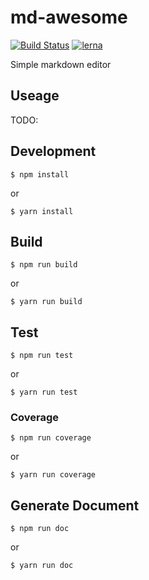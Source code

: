 # md-awesome

[![Build Status](https://travis-ci.org/kitaro-tn/md-awesome.svg?branch=master)](https://travis-ci.org/kitaro-tn/md-awesome)
[![lerna](https://img.shields.io/badge/maintained%20with-lerna-cc00ff.svg)](https://lerna.js.org/)

Simple markdown editor

## Useage

TODO:

## Development

```
$ npm install
```

or

```
$ yarn install
```

## Build

```
$ npm run build
```

or


```
$ yarn run build
```

## Test

```
$ npm run test
```

or

```
$ yarn run test
```

### Coverage

```
$ npm run coverage
```

or

```
$ yarn run coverage
```

## Generate Document

```
$ npm run doc
```

or

```
$ yarn run doc
```
